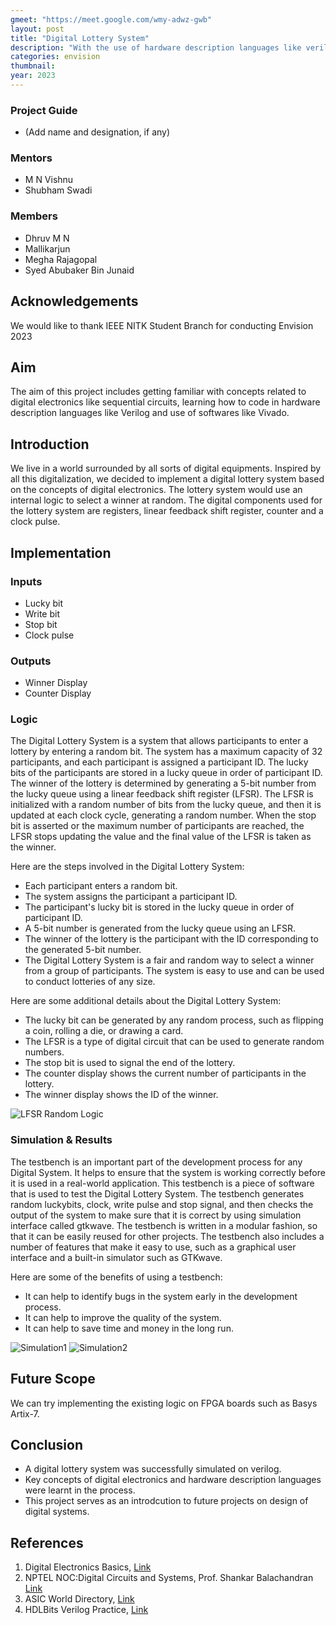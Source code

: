 ```yaml
---
gmeet: "https://meet.google.com/wmy-adwz-gwb"
layout: post
title: "Digital Lottery System"
description: "With the use of hardware description languages like verilog and components of digital electronics we have a implemented a digital lottery system"
categories: envision
thumbnail: 
year: 2023
---
```


### Project Guide

- (Add name and designation, if any)

### Mentors

- M N Vishnu
- Shubham Swadi

### Members

- Dhruv M N
- Mallikarjun
- Megha Rajagopal
- Syed Abubaker Bin Junaid

## Acknowledgements

We would like to thank IEEE NITK Student Branch for conducting Envision 2023

## Aim
The aim of this project includes getting familiar with concepts related to digital electronics like sequential circuits, learning how to code in hardware description languages like Verilog and use of softwares like Vivado.

## Introduction
We live in a world surrounded by all sorts of digital equipments. Inspired by all this digitalization, we decided to implement a digital lottery system based on the concepts of digital electronics. The lottery system would use an internal logic to select a winner at random. The digital components used for the lottery system are registers, linear feedback shift register, counter and a clock pulse. 

## Implementation

### Inputs 
- Lucky bit
- Write bit
- Stop bit
- Clock pulse

### Outputs
- Winner Display
- Counter Display

### Logic
The Digital Lottery System is a system that allows participants to enter a lottery by entering a random bit. The system has a maximum capacity of 32 participants, and each participant is assigned a participant ID. The lucky bits of the participants are stored in a lucky queue in order of participant ID. The winner of the lottery is determined by generating a 5-bit number from the lucky queue using a linear feedback shift register (LFSR). The LFSR is initialized with a random number of bits from the lucky queue, and then it is updated at each clock cycle, generating a random number. When the stop bit is asserted or the maximum number of participants are reached, the LFSR stops updating the value and the final value of the LFSR is taken as the winner.

Here are the steps involved in the Digital Lottery System:

- Each participant enters a random bit.
- The system assigns the participant a participant ID.
- The participant's lucky bit is stored in the lucky queue in order of participant ID.
- A 5-bit number is generated from the lucky queue using an LFSR.
- The winner of the lottery is the participant with the ID corresponding to the generated 5-bit number.
- The Digital Lottery System is a fair and random way to select a winner from a group of participants. The system is easy to use and can be used to conduct lotteries of any size.

Here are some additional details about the Digital Lottery System:

- The lucky bit can be generated by any random process, such as flipping a coin, rolling a die, or drawing a card.
- The LFSR is a type of digital circuit that can be used to generate random numbers.
- The stop bit is used to signal the end of the lottery.
- The counter display shows the current number of participants in the lottery.
- The winner display shows the ID of the winner.

![LFSR Random Logic](/virtual-expo/assets/img/envision/diode/digital-lottery-system/lfsr.png)

### Simulation & Results
The testbench is an important part of the development process for any Digital System. It helps to ensure that the system is working correctly before it is used in a real-world application.
This testbench is a piece of software that is used to test the Digital Lottery System. The testbench generates random luckybits, clock, write pulse and stop signal, and then checks the output of the system to make sure that it is correct by using simulation interface called gtkwave.
The testbench is written in a modular fashion, so that it can be easily reused for other projects. The testbench also includes a number of features that make it easy to use, such as a graphical user interface and a built-in simulator such as GTKwave.

Here are some of the benefits of using a testbench:

- It can help to identify bugs in the system early in the development process.
- It can help to improve the quality of the system.
- It can help to save time and money in the long run.

![Simulation1](/virtual-expo/assets/img/envision/diode/digital-lottery-system/simulation1.jpg)
![Simulation2](/virtual-expo/assets/img/envision/diode/digital-lottery-system/simulation2.jpg)

## Future Scope
We can try implementing the existing logic on FPGA boards such as Basys Artix-7.

## Conclusion

- A digital lottery system was successfully simulated on verilog.
- Key concepts of digital electronics and hardware description languages were learnt in the process.
- This project serves as an introdcution to future projects on design of digital systems.

## References

1. Digital Electronics Basics, [Link](https://www.youtube.com/playlist?list=PLBlnK6fEyqRjMH3mWf6kwqiTbT798eAOm)
2. NPTEL NOC:Digital Circuits and Systems, Prof. Shankar Balachandran [Link](https://nptel.ac.in/courses/117106114)
3. ASIC World Directory, [Link](http://asic-world.com/verilog/index.html)
4. HDLBits Verilog Practice, [Link](https://hdlbits.01xz.net/wiki/Main_Page)
